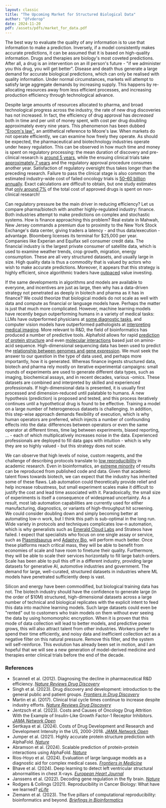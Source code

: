 ```yaml
---
layout: classic
title: "The Upcoming Market for Structured Biological Data"
author: "@fvderop"
date: 2024-11-20
pdf: /assets/pdfs/market_for_data.pdf
---
```


The best way to evaluate the quality of any information is to use that information to make a prediction. Inversely, if a model consistently makes accurate predictions, it can be assumed that it is based on high-quality information. Drugs and therapies are biology's most coveted predictions. After all, a drug is an intervention on an ill person's future - "if we administer you this drug, you will get better". Disease and death thus generate a large demand for accurate biological predictions, which can only be realised with quality information. Under normal circumstances, markets will attempt to satisfy large aggregate demands by increasing supply. This happens by re-allocating resources away from less efficient processes, and increasing production efficiency through technological advance.

Despite large amounts of resources allocated to pharma, and broad technological progress across the industry, the rate of new drug discoveries has not increased. In fact, the efficiency of drug approval has *decreased* both in time and per unit of money spent, with cost per drug doubling approximately every nine years. This phenomenon has been dubbed ["Eroom's law"](https://www.nature.com/articles/nrd3681), an antithetical reference to Moore's law. When markets do not operate efficiently, we can examine how freely they operate. As should be expected, the pharmaceutical and biotechnology industries operate under heavy regulation. This can be observed in how much time and money is spent on regulatory processing: the mean duration of discovery and pre-clinical research is [around 5 years](https://www.frontiersin.org/journals/drug-discovery/articles/10.3389/fddsv.2023.1201419/full), while the ensuing clinical trials take [approximately 7 years](https://www.nature.com/articles/nrd.2017.21) and the regulatory approval procedure consumes another year. Satisfaction of regulatory oversight thus takes longer than the preceding research. Failure to pass the clinical stage is also common: the estimated industry-wide cost of failed oncology trials is [$50–$60 billion annually](https://jamanetwork.com/journals/jamanetworkopen/fullarticle/2807710). Exact calculations are difficult to obtain, but one study estimates that [only around 7%](https://jamanetwork.com/journals/jamanetworkopen/fullarticle/2820562) of the total cost of approved drugs is spent on non-clinical research!

Can regulatory pressure be the main driver in reducing efficiency? Let us compare pharma/biotech with another highly-regulated industry: finance. Both industries attempt to make predictions on complex and stochastic systems. How is finance approaching this problem? Real estate in Mahwah, New Jersey commands a premium due to proximity to the New York Stock Exchange's data center, giving traders a latency - and thus data/execution - advantage. Bloomberg licenses its terminal for $25,000 per year. Companies like Experian and Equifax sell consumer credit data. The financial industry is the largest private consumer of satellite data, which is used to examine weather trends, crop growth, migration, energy consumption. These are all very structured datasets, and usually large in size. High quality data is thus a commodity that is valued by actors who wish to make accurate predictions. Moreover, it appears that this strategy is highly efficient, since algorithmic traders have [outpaced](https://paperswithbacktest.com/wiki/comparison-of-value-and-growth-stocks) value investing.

If the same developments in algorithms and models are available to everyone, and incentives are just as large, then why has a data-driven strategy not penetrated as deeply in biotech and pharma as it has in finance? We could theorize that biological models do not scale as well with data and compute as financial or language models have. Perhaps the matter is just that much more complicated. However, machine learning models have recently begun outperforming humans in a variety of medical tasks: LLMs have outperformed physicians at [some diagnostic tasks](https://www.frontiersin.org/journals/medicine/articles/10.3389/fmed.2024.1380148/full), and computer vision models have outperformed pathologists at [interpreting medical imaging](https://pubmed.ncbi.nlm.nih.gov/38503537/). More relevant to R&D, the field of bioinformatics has produced a number of predictive tools. Alphafold allows for rapid [prediction of protein structure](https://www.nature.com/articles/s41586-021-03819-2) and even [molecular interactions](https://www.nature.com/articles/s41586-024-07487-w) based just on amino-acid sequence. High-dimensional sequencing data has been used to predict the [relationship between genomes and gene expression](https://www.nature.com/articles/s41586-021-04262-z). We must seek the answer to our question in the type of data used, and perhaps more importantly, how it is generated. Whereas finance ingests structured data, biotech and pharma rely mostly on iterative experimental campaigns: small rounds of experiments are used to generate different data types, such as imaging, biochemical assays, and in recent decades, various -omics. These datasets are combined and interpreted by skilled and experienced professionals. If high-dimensional data is presented, it is usually first processed and dimension-reduced until palatable to humans. A new hypothesis (prediction) is proposed and tested, and this process iteratively continues until a hypothetical drug is found to be effective. Training a model on a large number of heterogeneous datasets is challenging. In addition, this step-wise approach demands flexibility of execution, which is why human operators are preferred, which injects a number of confounding effects into the data: differences between operators or even the same operator at different times, time lag between experiments, biased reporting, ... - each of which multiplicatively increases noise in the data. Experienced professionals are deployed to fill data gaps with intuition - which is why they are so highly valued - but this strategy does not scale.

We can observe that high levels of noise, custom reagents, and the challenge of describing protocols translate to [low reproducibility](https://elifesciences.org/articles/75830) in academic research. Even in bioinformatics, an [extreme minority](https://academic.oup.com/bib/article/24/6/bbad375/7326135) of results can be reproduced from published code and data. Given that academic talent flows towards biotech, we can expect that the industry has inherited some of these flaws. Lab automation could theoretically provide relief and help increase robustness, but small experiment scales make it difficult to justify the cost and lead time associated with it. Paradoxically, the small size of experiments is itself a consequence of widespread uncertainty. As a result, most lab automation capabilities are currently used for either manufacturing, diagnostics, or variants of high-throughput hit screening. We could consider doubling down and simply becoming better at automating low-n work, but I think this path is sub-optimal in the long run. Wide variety in protocols and techniques complicates low-n automation, which is why generalists such as [Emerald Cloud Labs](https://www.emeraldcloudlab.com/) and Strateos have failed. I expect that specialists who focus on one single assay or service, such as [Plasmidsaurus](https://plasmidsaurus.com/) and [Adaptyv Bio](https://www.adaptyvbio.com/), will perform much better. Once these platforms reach critical mass, they will be able to benefit from economies of scale and have room to finetune their quality. Furthermore, they will be able to scale their services horizontally to fill large batch orders. Scale has been able to pull this off in a different industry, providing large datasets for generative AI, automotive industries and government. The demand for large, well-curated, structured datasets in industries where ML models have penetrated sufficiently deep is vast.

Silicon and energy have been commodified, but biological training data has not. The biotech industry should have the confidence to generate large (in the order of $10M) structured, high-dimensional datasets across a large number of technical and biological replicates with the explicit intent to feed this data into machine learning models. Such large datasets could even be "rented" out to customers who train models on them without ever seeing the data by using homomorphic encryption. When it is proven that this mode of data collection will lead to better models, and predictive power grows, this will also attract talent from other industries. Workers prefer to spend their time efficiently, and noisy data and inefficient collection act as a negative filter on this natural pressure. Remove this filter, and the system will self-reinforce. This evolution has already been set in motion, and I am hopeful that we will see a new generation of model-derived medicine and therapies enter clinical trials before the end of the decade.

### References
* Scannell et al. (2012). Diagnosing the decline in pharmaceutical R&D efficiency. [*Nature Reviews Drug Discovery*](https://www.nature.com/articles/nrd3681)
* Singh et al. (2023). Drug discovery and development: introduction to the general public and patient groups. [*Frontiers in Drug Discovery*](https://www.frontiersin.org/journals/drug-discovery/articles/10.3389/fddsv.2023.1201419/full)
* Martin et al. (2017). Clinical trial cycle times continue to increase despite industry efforts. [*Nature Reviews Drug Discovery*](https://www.nature.com/articles/nrd.2017.21)
* Jentzsch et al. (2023). Costs and Causes of Oncology Drug Attrition With the Example of Insulin-Like Growth Factor-1 Receptor Inhibitors. [*JAMA Network Open*](https://jamanetwork.com/journals/jamanetworkopen/fullarticle/2807710)
* Sertkaya et al. (2024). Costs of Drug Development and Research and Development Intensity in the US, 2000-2018. [*JAMA Network Open*](https://jamanetwork.com/journals/jamanetworkopen/fullarticle/2820562)
* Jumper et al. (2021). Highly accurate protein structure prediction with AlphaFold. [*Nature*](https://www.nature.com/articles/s41586-021-03819-2)
* Abramson et al. (2024). Scalable prediction of protein-protein interactions using AlphaFold. [*Nature*](https://www.nature.com/articles/s41586-024-07487-w)
* Ríos-Hoyo et al. (2024). Evaluation of large language models as a diagnostic aid for complex medical cases. [*Frontiers in Medicine*](https://www.frontiersin.org/journals/medicine/articles/10.3389/fmed.2024.1380148/full)
* Bhave et al. (2024). Deep learning to detect left ventricular structural abnormalities in chest X-rays. [*European Heart Journal*](https://pubmed.ncbi.nlm.nih.gov/38503537/)
* Janssens et al. (2022). Decoding gene regulation in the fly brain. [*Nature*](https://www.nature.com/articles/s41586-021-04262-z)
* Rodgers & Collings (2021). Reproducibility in Cancer Biology: What have we learned? [*eLife*](https://elifesciences.org/articles/75830)
* Ziemann et al. (2023). The five pillars of computational reproducibility: bioinformatics and beyond. [*Briefings in Bioinformatics*](https://academic.oup.com/bib/article/24/6/bbad375/7326135)
